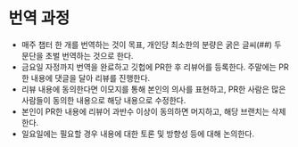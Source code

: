 # 번역 과정

- 매주 챕터 한 개를 번역하는 것이 목표, 개인당 최소한의 분량은 굵은 글씨(##) 두 문단을 초벌 번역하는 것으로 한다.
- 금요일 자정까지 번역을 완료하고 깃헙에 PR한 후 리뷰어를 등록한다. 주말에는 PR한 내용에 댓글을 달아 리뷰를 진행한다.
- 리뷰 내용에 동의한다면 이모지를 통해 본인의 의사를 표현하고, PR한 사람은 많은 사람들이 동의한 내용으로 해당 내용으로 수정한다.
- 본인이 PR한 내용에 리뷰어 과반수 이상이 동의하면 머지하고, 해당 브랜치는 삭제한다.
- 일요일에는 필요할 경우 내용에 대한 토론 및 방향성 등에 대해 논의한다.
